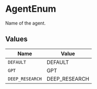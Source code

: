 # AgentEnum

Name of the agent.


## Values

| Name            | Value           |
| --------------- | --------------- |
| `DEFAULT`       | DEFAULT         |
| `GPT`           | GPT             |
| `DEEP_RESEARCH` | DEEP_RESEARCH   |